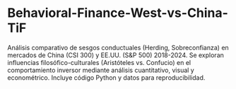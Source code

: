 # Behavioral-Finance-West-vs-China-TiF
Análisis comparativo de sesgos conductuales (Herding, Sobreconfianza) en mercados de China (CSI 300) y EE.UU. (S&amp;P 500) 2018-2024. Se exploran influencias filosófico-culturales (Aristóteles vs. Confucio) en el comportamiento inversor mediante análisis cuantitativo, visual y econométrico. Incluye código Python y datos para reproducibilidad.
